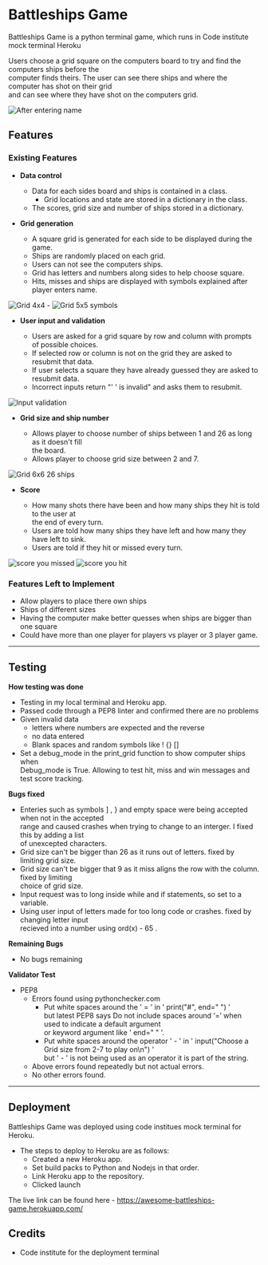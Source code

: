 # Battleships Game

Battleships Game is a python terminal game, which runs in Code institute mock terminal Heroku

Users choose a grid square on the computers board to try and find the computers ships before the 
<br>computer finds theirs. The user can see there ships and where the computer has shot on their grid
<br>and can see where they have shot on the computers grid.

![After entering name](assets/images/battleships_game_opening.png)

## Features 

### Existing Features
- __Data control__

  - Data for each sides board and ships is contained in a class.
    - Grid locations and state are stored in a dictionary in the class.
  - The scores, grid size and number of ships stored in a dictionary. 

- __Grid generation__

  - A square grid is generated for each side to be displayed during the game.
  - Ships are randomly placed on each grid. 
  - Users can not see the computers ships.
  - Grid has letters and numbers along sides to help choose square.
  - Hits, misses and ships are displayed with symbols explained after player enters name.

![Grid 4x4](assets/images/battleships_grid.png) - ![Grid 5x5 symbols](assets/images/battleships_grid_symbols.png)

- __User input and validation__

  - Users are asked for a grid square by row and column with prompts of possible choices. 
  - If selected row or column is not on the grid they are asked to resubmit that data.
  - If user selects a square they have already guessed they are asked to resubmit data.
  - Incorrect inputs return "' ' is invalid" and asks them to resubmit.

![Input validation](assets/images/battleships_user_input.png)

- __Grid size and ship number__ 

  - Allows player to choose number of ships between 1 and 26 as long as it doesn't fill
    <br>the board.
  - Allows player to choose grid size between 2 and 7.

![Grid 6x6 26 ships](assets/images/battleships_ships_grid.png) 

- __Score__

  - How many shots there have been and how many ships they hit is told to the user at
    <br>the end of every turn.
  - Users are told how many ships they have left and how many they have left to sink.
  - Users are told if they hit or missed every turn.

![score you missed](assets/images/battleships_score_miss.png) ![score you hit](assets/images/battleships_score_hit.png)

### Features Left to Implement

- Allow players to place there own ships 
- Ships of different sizes 
- Having the computer make better quesses when ships are bigger than one square
- Could have more than one player for players vs player or 3 player game.

------
## Testing 

__How testing was done__

- Testing in my local terminal and Heroku app.
- Passed code through a PEP8 linter and confirmed there are no problems 
- Given invalid data
    - letters where numbers are expected and the reverse
    - no data entered
    - Blank spaces and random symbols like ! {} []
- Set a debug_mode in the print_grid function to show computer ships when
  <br>Debug_mode is True. Allowing to test hit, miss and win messages and 
  <br>test score tracking.

__Bugs fixed__

- Enteries such as symbols ] , } and empty space were being accepted when not in the accepted 
  <br>range and caused crashes when trying to change to an interger. I fixed this by adding a list 
  <br>of unexcepted characters.
- Grid size can't be bigger than 26 as it runs out of letters. fixed by limiting grid size.
- Grid size can't be bigger that 9 as it miss aligns the row with the column. fixed by limiting
  <br>choice of grid size.
- Input request was to long inside while and if statements, so set to a variable.
- Using user input of letters made for too long code or crashes. fixed by changing letter input
  <br>recieved into a number using ord(x) - 65 .

__Remaining Bugs__

- No bugs remaining

__Validator Test__

- PEP8
  - Errors found using pythonchecker.com
    - Put white spaces around the ' = ' in ' print("#", end=" ") '
      <br>but latest PEP8 says Do not include spaces around ‘=’ when used to indicate a default argument 
      <br> or keyword argument like ' end=" " '.
    - Put white spaces around the operator ' - ' in ' input("Choose a Grid size from 2-7 to play on\n") '
      <br>but ' - ' is not being used as an operator it is part of the string.
  - Above errors found repeatedly but not actual errors.
  - No other errors found.

------

## Deployment

Battleships Game was deployed using code institues mock terminal for Heroku. 

- The steps to deploy to Heroku are as follows: 
  - Created a new Heroku app.
  - Set build packs to Python and Nodejs in that order.
  - Link Heroku app to the repository.
  - Clicked launch

The live link can be found here - https://awesome-battleships-game.herokuapp.com/


## Credits 

- Code institute for the deployment terminal
